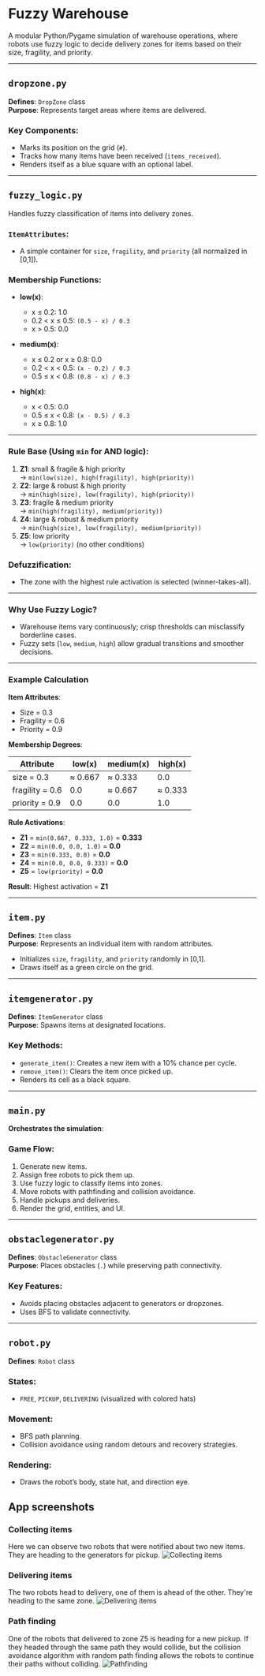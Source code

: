 ﻿# Fuzzy Warehouse

A modular Python/Pygame simulation of warehouse operations, where robots use fuzzy logic to decide delivery zones for items based on their size, fragility, and priority.

---

## `dropzone.py`

**Defines**: `DropZone` class  
**Purpose**: Represents target areas where items are delivered.

### Key Components:
- Marks its position on the grid (`#`).
- Tracks how many items have been received (`items_received`).
- Renders itself as a blue square with an optional label.

---

## `fuzzy_logic.py`

Handles fuzzy classification of items into delivery zones.

### `ItemAttributes`:
- A simple container for `size`, `fragility`, and `priority` (all normalized in [0,1]).

### Membership Functions:

- **low(x)**:  
  - x ≤ 0.2: 1.0  
  - 0.2 < x ≤ 0.5: `(0.5 - x) / 0.3`  
  - x > 0.5: 0.0  

- **medium(x)**:  
  - x ≤ 0.2 or x ≥ 0.8: 0.0  
  - 0.2 < x < 0.5: `(x - 0.2) / 0.3`  
  - 0.5 ≤ x < 0.8: `(0.8 - x) / 0.3`  

- **high(x)**:  
  - x < 0.5: 0.0  
  - 0.5 ≤ x < 0.8: `(x - 0.5) / 0.3`  
  - x ≥ 0.8: 1.0  

---

### Rule Base (Using `min` for AND logic):

1. **Z1**: small & fragile & high priority  
   → `min(low(size), high(fragility), high(priority))`  
2. **Z2**: large & robust & high priority  
   → `min(high(size), low(fragility), high(priority))`  
3. **Z3**: fragile & medium priority  
   → `min(high(fragility), medium(priority))`  
4. **Z4**: large & robust & medium priority  
   → `min(high(size), low(fragility), medium(priority))`  
5. **Z5**: low priority  
   → `low(priority)` (no other conditions)

### Defuzzification:

- The zone with the highest rule activation is selected (winner-takes-all).

---

### Why Use Fuzzy Logic?

- Warehouse items vary continuously; crisp thresholds can misclassify borderline cases.
- Fuzzy sets (`low`, `medium`, `high`) allow gradual transitions and smoother decisions.

---

### Example Calculation

**Item Attributes**:
- Size = 0.3
- Fragility = 0.6
- Priority = 0.9

**Membership Degrees**:

| Attribute     | low(x)     | medium(x)   | high(x)     |
|---------------|------------|-------------|-------------|
| size = 0.3     | ≈ 0.667     | ≈ 0.333      | 0.0         |
| fragility = 0.6 | 0.0        | ≈ 0.667      | ≈ 0.333      |
| priority = 0.9  | 0.0        | 0.0          | 1.0         |

**Rule Activations**:

- **Z1** = `min(0.667, 0.333, 1.0)` = **0.333**
- **Z2** = `min(0.0, 0.0, 1.0)` = **0.0**
- **Z3** = `min(0.333, 0.0)` = **0.0**
- **Z4** = `min(0.0, 0.0, 0.333)` = **0.0**
- **Z5** = `low(priority)` = **0.0**

**Result**: Highest activation = **Z1**

---

## `item.py`

**Defines**: `Item` class  
**Purpose**: Represents an individual item with random attributes.

- Initializes `size`, `fragility`, and `priority` randomly in [0,1].
- Draws itself as a green circle on the grid.

---

## `itemgenerator.py`

**Defines**: `ItemGenerator` class  
**Purpose**: Spawns items at designated locations.

### Key Methods:
- `generate_item()`: Creates a new item with a 10% chance per cycle.
- `remove_item()`: Clears the item once picked up.
- Renders its cell as a black square.

---

## `main.py`

**Orchestrates the simulation**:

### Game Flow:
1. Generate new items.
2. Assign free robots to pick them up.
3. Use fuzzy logic to classify items into zones.
4. Move robots with pathfinding and collision avoidance.
5. Handle pickups and deliveries.
6. Render the grid, entities, and UI.

---

## `obstaclegenerator.py`

**Defines**: `ObstacleGenerator` class  
**Purpose**: Places obstacles (`.`) while preserving path connectivity.

### Key Features:
- Avoids placing obstacles adjacent to generators or dropzones.
- Uses BFS to validate connectivity.

---

## `robot.py`

**Defines**: `Robot` class

### States:
- `FREE`, `PICKUP`, `DELIVERING` (visualized with colored hats)

### Movement:
- BFS path planning.
- Collision avoidance using random detours and recovery strategies.

### Rendering:
- Draws the robot’s body, state hat, and direction eye.

## App screenshots

### Collecting items
Here we can observe two robots that were notified about two new items. They are heading to the generators for pickup.
![Collecting items](./screenshots/collecting_items.png)

### Delivering items
The two robots head to delivery, one of them is ahead of the other. They're heading to the same zone.
![Delivering items](./screenshots/item_delivery.png)

### Path finding
One of the robots that delivered to zone Z5 is heading for a new pickup. If they headed through the same path they would collide, but the collision avoidance algorithm with random path finding allows the robots to continue their paths without colliding.
![Pathfinding](./screenshots/path_finding.png)
